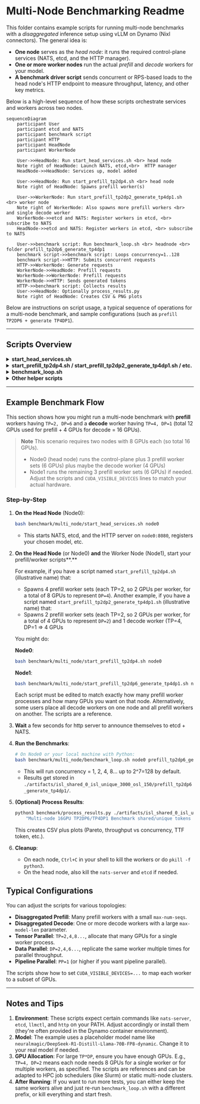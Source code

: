 # Multi-Node Benchmarking Readme

This folder contains example scripts for running multi-node benchmarks with a *disaggregated* inference setup using vLLM on Dynamo (Nixl connectors). The general idea is:

- **One node** serves as the _head node_: it runs the required control-plane services (NATS, etcd, and the HTTP manager).
- **One or more worker nodes** run the actual _prefill_ and _decode_ workers for your model.
- **A benchmark driver script** sends concurrent or RPS-based loads to the head node's HTTP endpoint to measure throughput, latency, and other key metrics.

Below is a high-level sequence of how these scripts orchestrate services and workers across two nodes.

```mermaid
sequenceDiagram
    participant User
    participant etcd and NATS
    participant benchmark script
    participant HTTP
    participant HeadNode
    participant WorkerNode

    User->>HeadNode: Run start_head_services.sh <br> head node
    Note right of HeadNode: Launch NATS, etcd,<br>  HTTP manager
    HeadNode->>HeadNode: Services up, model added

    User->>HeadNode: Run start_prefill_tp2dp4.sh <br> head node
    Note right of HeadNode: Spawns prefill worker(s)

    User->>WorkerNode: Run start_prefill_tp2dp2_generate_tp4dp1.sh <br> worker node
    Note right of WorkerNode: Also spawns more prefill workers <br> and single decode worker
    WorkerNode->>etcd and NATS: Register workers in etcd, <br> subscribe to NATS
    HeadNode->>etcd and NATS: Register workers in etcd, <br> subscribe to NATS

    User->>benchmark script: Run benchmark_loop.sh <br> headnode <br> folder prefill_tp2dp6_generate_tp4dp1
    benchmark script->>benchmark script: Loops concurrency=1..128
    benchmark script->>HTTP: Submits concurrent requests
    HTTP->>WorkerNode: Generate requests
    WorkerNode->>HeadNode: Prefill requests
    WorkerNode->>WorkerNode: Prefill requests
    WorkerNode->>HTTP: Sends generated tokens
    HTTP->>benchmark script: Collects results
    User->>HeadNode: Optionally process_results.py
    Note right of HeadNode: Creates CSV & PNG plots
```


Below are instructions on script usage, a typical sequence of operations for a multi-node benchmark, and sample configurations (such as `prefill TP2DP6 + generate TP4DP1`).

---

## Scripts Overview

<details>
<summary><strong>start_head_services.sh</strong></summary>

- **Purpose**: Runs on your primary (head) node. Starts:
  1. **NATS** server at `<head-host>:4222`
  2. **etcd** server at `<head-host>:2379`
  3. **HTTP** server endpoint for model routing at `<head-host>:8080`
  4. Registers your model via `llmctl http add chat-models ...`.

- **Usage**:
  ```bash
  ./start_head_services.sh <endpoint-host>
  ```
  Where `<endpoint-host>` is a hostname or IP accessible by all worker nodes (e.g. `head-node1` or `10.10.10.1`).
</details>

<details>
<summary><strong>start_prefill_tp2dp4.sh / start_prefill_tp2dp2_generate_tp4dp1.sh / etc.</strong></summary>

- **Purpose**: Example scripts for launching **prefill workers** (and, optionally, decode workers) on each node.
- **Usage**: Typically run on each worker node **after** the head node services are available.
- **Example**:
  ```bash
  ./start_prefill_tp2dp2_generate_tp4dp1.sh <endpoint-host>
  ```
  This would start two separate prefill workers (TP=2, DP=2 total) and one decode worker (TP=4, DP=1) on the local node. Adjust the GPU mappings in the script to match your hardware.
</details>

<details>
<summary><strong>benchmark_loop.sh</strong></summary>

- **Purpose**: Runs a loop of concurrency-based tests (concurrency = 1, 2, 4, 8... up to 2^7=128, by default). This calls `benchmark.py` with the specified concurrency, sends the load to `<endpoint-host>:8080`, and stores JSON artifacts.
- **Usage**:
  ```bash
  ./benchmark_loop.sh <endpoint-host> <configuration-prefix>
  ```
  For example:
  ```bash
  ./benchmark_loop.sh head-node1 my_disagg_experiment
  ```
  This stores artifacts in `./artifacts/isl_shared_0_isl_unique_3000_osl_150/<configuration-prefix>/...`.
</details>


<details>
<summary><strong>Other helper scripts</strong></summary>

- **`multi_node/start_head_services.sh`**: Spawns NATS, etcd, and an HTTP manager on the head node.
- **`multi_node/*.sh`**: Different example scripts for single- or multi-node topologies.
</details>

---

## Example Benchmark Flow

This section shows how you might run a multi-node benchmark with **prefill** workers having `TP=2, DP=6` and a **decode** worker having `TP=4, DP=1` (total 12 GPUs used for prefill + 4 GPUs for decode = 16 GPUs).

> **Note**
> This scenario requires two nodes with 8 GPUs each (so total 16 GPUs).
> - Node0 (head node) runs the control-plane plus 3 prefill worker sets (6 GPUs) plus maybe the decode worker (4 GPUs)
> - Node1 runs the remaining 3 prefill worker sets (6 GPUs) if needed.
> Adjust the scripts and `CUDA_VISIBLE_DEVICES` lines to match your actual hardware.

### Step-by-Step

1. **On the Head Node** (Node0):

   ```bash
   bash benchmark/multi_node/start_head_services.sh node0
   ```

   - This starts NATS, etcd, and the HTTP server on `node0:8080`, registers your chosen model, etc.

2. **On the Head Node** (or Node0) **and** the Worker Node (Node1), start your prefill/worker scripts**.**

   For example, if you have a script named `start_prefill_tp2dp4.sh` (illustrative name) that:
   - Spawns 4 prefill worker sets (each TP=2, so 2 GPUs per worker, for a total of 8 GPUs to represent `DP=4`).
   Another example, if you have a script named `start_prefill_tp2dp2_generate_tp4dp1.sh` (illustrative name) that:
   - Spawns 2 prefill worker sets (each TP=2, so 2 GPUs per worker, for a total of 4 GPUs to represent `DP=2`) and 1 decode worker (TP=4, DP=1 => 4 GPUs

   You might do:

   **Node0**:
   ```bash
   bash benchmark/multi_node/start_prefill_tp2dp4.sh node0
   ```
   **Node1**:
   ```bash
   bash benchmark/multi_node/start_prefill_tp2dp6_generate_tp4dp1.sh node0
   ```
   Each script must be edited to match exactly how many prefill worker processes and how many GPUs you want on that node. Alternatively, some users place all decode workers on one node and all prefill workers on another. The scripts are a reference.

3. **Wait** a few seconds for http server to announce themselves to etcd + NATS.

4. **Run the Benchmarks**:

   ```bash
   # On Node0 or your local machine with Python:
   bash benchmark/multi_node/benchmark_loop.sh node0 prefill_tp2dp6_generate_tp4dp1
   ```
   - This will run concurrency = 1, 2, 4, 8... up to 2^7=128 by default.
   - Results get stored in `./artifacts/isl_shared_0_isl_unique_3000_osl_150/prefill_tp2dp6_generate_tp4dp1/`.

5. **(Optional) Process Results**:

   ```bash
   python3 benchmark/process_results.py ./artifacts/isl_shared_0_isl_unique_3000_osl_150/prefill_tp2dp6_generate_tp4dp1 \
       "Multi-node 16GPU TP2DP6/TP4DP1 Benchmark shared/unique tokens 0/3000/150"
   ```
   This creates CSV plus plots (Pareto, throughput vs concurrency, TTF token, etc.).

6. **Cleanup**:
   - On each node, `Ctrl+C` in your shell to kill the workers or do `pkill -f python3`.
   - On the head node, also kill the `nats-server` and `etcd` if needed.




## Typical Configurations

You can adjust the scripts for various topologies:

- **Disaggregated Prefill**: Many prefill workers with a small `max-num-seqs`.
- **Disaggregated Decode**: One or more decode workers with a large `max-model-len` parameter.
- **Tensor Parallel**: `TP=2,4,8...`, allocate that many GPUs for a single worker process.
- **Data Parallel**: `DP=2,4,6...`, replicate the same worker multiple times for parallel throughput.
- **Pipeline Parallel**: `PP=1` (or higher if you want pipeline parallel).

The scripts show how to set `CUDA_VISIBLE_DEVICES=...` to map each worker to a subset of GPUs.

---

## Notes and Tips

1. **Environment**: These scripts expect certain commands like `nats-server`, `etcd`, `llmctl`, and `http` on your PATH. Adjust accordingly or install them (they're often provided in the Dynamo container environment).
2. **Model**: The example uses a placeholder model name like `neuralmagic/DeepSeek-R1-Distill-Llama-70B-FP8-dynamic`. Change it to your real model if needed.
3. **GPU Allocation**: For large `TP*DP`, ensure you have enough GPUs. E.g., `TP=4, DP=2` means each node needs 8 GPUs for a single worker or for multiple workers, as specified. The scripts are references and can be adapted to HPC job schedulers (like Slurm) or static multi-node clusters.
4. **After Running**: If you want to run more tests, you can either keep the same workers alive and just re-run `benchmark_loop.sh` with a different prefix, or kill everything and start fresh.
